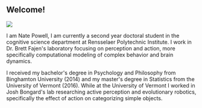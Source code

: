 ## Welcome!

![](https://natepowell81.github.io/_images/me.png)


I am Nate Powell, I am currently a second year doctoral student in the cognitive science department at Rensselaer Polytechnic Institute. I work in Dr. Brett Fajen's laboratory focusing on perception and action, more specifically computational modeling of complex behavior and brain dynamics. 

I received my bachelor's degree in Psychology and Philosophy from Binghamton University (2014) and my master's degree in Statistics from the University of Vermont (2016). While at the University of Vermont I worked in Josh Bongard's lab researching active perception and evolutionary robotics, specifically the effect of action on categorizing simple objects.   
